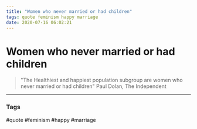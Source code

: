 ```yaml
---
title: "Women who never married or had children"
tags: quote feminism happy marriage
date: 2020-07-16 06:02:21
---
```


# Women who never married or had children

> "The Healthiest and happiest population subgroup are women who never married or had children"
Paul Dolan, The Independent

---
### Tags
#quote #feminism #happy #marriage
